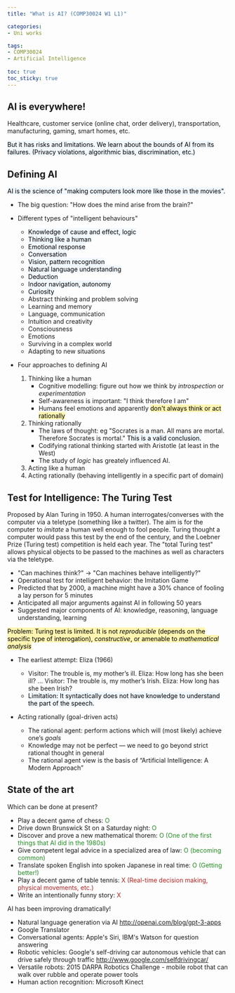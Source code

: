 ```yaml
---
title: "What is AI? (COMP30024 W1 L1)"

categories: 
- Uni works

tags:
- COMP30024
- Artificial Intelligence
  
toc: true
toc_sticky: true
---
```


## AI is everywhere!

Healthcare, customer service (online chat, order delivery), transportation, manufacturing, gaming, smart homes, etc. 

<mark style='background-color: #f1f8ff'> But it has risks and limitations. We learn about the bounds of AI from its failures. (Privacy violations, algorithmic bias, discrimination, etc.) </mark>

## Defining AI

<mark style='background-color: #f1f8ff'> AI is the science of "making computers look more like those in the movies". </mark>

- The big question: "How does the mind arise from the brain?" 
- Different types of "intelligent behaviours"
  - <mark style='background-color: #f1f8ff'> Knowledge of cause and effect, logic </mark>
  - <mark style='background-color: #f1f8ff'> Thinking like a human </mark>
  - <mark style='background-color: #f1f8ff'> Emotional response </mark>
  - <mark style='background-color: #f1f8ff'> Conversation </mark>
  - <mark style='background-color: #f1f8ff'> Vision, pattern recognition </mark>
  - <mark style='background-color: #f1f8ff'> Natural language understanding </mark>
  - <mark style='background-color: #f1f8ff'> Deduction </mark>
  - <mark style='background-color: #f1f8ff'> Indoor navigation, autonomy </mark>
  - <mark style='background-color: #f1f8ff'> Curiosity </mark>
  - Abstract thinking and problem solving
  - Learning and memory
  - Language, communication
  - Intuition and creativity
  - Consciousness
  - Emotions
  - Surviving in a complex world
  - Adapting to new situations

- Four approaches to defining AI
  1. Thinking like a human
     - Cognitive modelling: figure out how we think by *introspection* or *experimentation*
     - Self-awareness is important: "I think therefore I am"
     - Humans feel emotions and apparently <mark style='background-color: #fff5b1'> don't always think or act rationally </mark>
  2. Thinking rationally
      - The laws of thought: eg "Socrates is a man. All mans are mortal. Therefore Socrates is mortal." <mark style='background-color: #f1f8ff'> This is a valid conclusion. </mark>
      - Codifying rational thinking started with Aristotle (at least in the West)
      - The study of *logic* has greately influenced AI.
  3. Acting like a human
  4. Acting rationally (behaving intelligently in a specific part of domain)

## Test for Intelligence: The Turing Test

Proposed by Alan Turing in 1950. A human interrogates/converses with the computer via a teletype (something like a twitter). The aim is for the computer to *imitate* a human well enough to fool people. Turing thought a computer would pass this test by the end of the century, and the Loebner Prize (Turing test) competition is held each year. The "total Turing test" allows physical objects to be passed to the machines as well as characters via the teletype.

- "Can machines think?" -> "Can machines behave intelligently?"
- Operational test for intelligent behavior: the Imitation Game
- Predicted that by 2000, a machine might have a 30% chance of
fooling a lay person for 5 minutes
- Anticipated all major arguments against AI in following 50 years
- Suggested major components of AI: knowledge, reasoning, language
understanding, learning

<mark style='background-color: #fff5b1'> Problem: Turing test is limited. It is not *reproducible* (depends on the specific type of interogation), *constructive*, or amenable to *mathematical analysis*</mark>

- The earliest attempt: Eliza (1966)
  - Visitor: The trouble is, my mother’s ill.
Eliza: How long has she been ill?
...
Visitor: The trouble is, my mother’s Irish.
Eliza: How long has she been Irish?
  - <mark style='background-color: #f1f8ff'> Limitation: It syntactically does not have knowledge to understand the part of the speech. </mark>

- Acting rationally (goal-driven acts)
  - The rational agent: perform actions which will (most likely) achieve one’s *goals*
  - Knowledge may not be perfect — we need to go beyond strict rational thought in general
  - The rational agent view is the basis of “Artificial Intelligence: A Modern Approach”

## State of the art

Which can be done at present?

- Play a decent game of chess: <font color='forestgreen'> O </font>
- Drive down Brunswick St on a Saturday night: <font color='forestgreen'> O </font>
- Discover and prove a new mathematical thorem: <font color='forestgreen'> O (One of the first things that AI did in the 1980s) </font> 
- Give competent legal advice in a specialized area of law: <font color='forestgreen'> O (becoming common) </font>
- Translate spoken English into spoken Japanese in real time: <font color='forestgreen'> O (Getting better!) </font> 
- Play a decent game of table tennis: <font color='Firebrick'> X (Real-time decision making, physical movements, etc.) </font>
- Write an intentionally funny story: <font color='Firebrick'> X </font>

AI has been improving dramatically!

- Natural language generation via AI <http://openai.com/blog/gpt-3-apps>
- Google Translator
- Conversational agents: Apple's Siri, IBM's Watson for question answering
- Robotic vehicles: Google's self-driving car autonomous vehicle that can drive safely through traffic <http://www.google.com/selfdrivingcar/>
- Versatile robots: 2015 DARPA Robotics Challenge - mobile robot that can walk over rubble and operate power tools
- Human action recognition: Microsoft Kinect